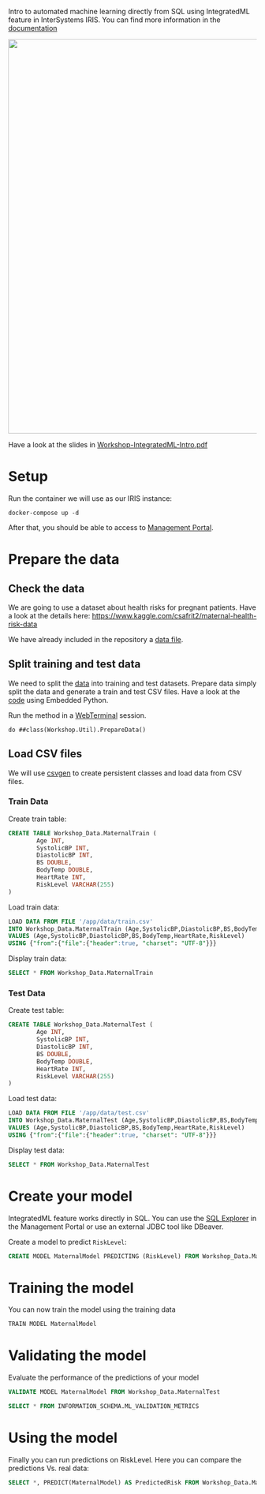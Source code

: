 Intro to automated machine learning directly from SQL using IntegratedML feature in InterSystems IRIS. You can find more information in the [documentation](https://docs.intersystems.com/irisforhealthlatest/csp/docbook/DocBook.UI.Page.cls?KEY=GIML_Intro)

<img src="img/demo-integratedml.gif" width="800px"/>

Have a look at the slides in [Workshop-IntegratedML-Intro.pdf](Workshop-IntegratedML-Intro.pdf)

# Setup
Run the container we will use as our IRIS instance:
```
docker-compose up -d
```

After that, you should be able to access to [Management Portal](http://localhost:52773/csp/sys/UtilHome.csp).

# Prepare the data

## Check the data
We are going to use a dataset about health risks for pregnant patients. Have a look at the details here:
https://www.kaggle.com/csafrit2/maternal-health-risk-data

We have already included in the repository a [data file](data/maternal_health_risk.csv).


## Split training and test data
We need to split the [data](data/maternal_health_risk.csv) into training and test datasets. Prepare data simply split the data and generate a train and test CSV files. Have a look at the [code](src/Workshop/Util.cls) using Embedded Python.

Run the method in a [WebTerminal](http://localhost:52773/terminal/) session.

```objectscript
do ##class(Workshop.Util).PrepareData()
```

## Load CSV files
We will use [csvgen](https://openexchange.intersystems.com/package/csvgen) to create persistent classes and load data from CSV files. 

### Train Data
Create train table:
```sql
CREATE TABLE Workshop_Data.MaternalTrain (
        Age INT,
        SystolicBP INT,
        DiastolicBP INT,
        BS DOUBLE,
        BodyTemp DOUBLE,
        HeartRate INT,
        RiskLevel VARCHAR(255)
)
```

Load train data:
```sql
LOAD DATA FROM FILE '/app/data/train.csv'
INTO Workshop_Data.MaternalTrain (Age,SystolicBP,DiastolicBP,BS,BodyTemp,HeartRate,RiskLevel)
VALUES (Age,SystolicBP,DiastolicBP,BS,BodyTemp,HeartRate,RiskLevel)
USING {"from":{"file":{"header":true, "charset": "UTF-8"}}}
```

Display train data:
```sql
SELECT * FROM Workshop_Data.MaternalTrain
```

### Test Data
Create test table:
```sql
CREATE TABLE Workshop_Data.MaternalTest (
        Age INT,
        SystolicBP INT,
        DiastolicBP INT,
        BS DOUBLE,
        BodyTemp DOUBLE,
        HeartRate INT,
        RiskLevel VARCHAR(255)
)
```

Load test data:
```sql
LOAD DATA FROM FILE '/app/data/test.csv'
INTO Workshop_Data.MaternalTest (Age,SystolicBP,DiastolicBP,BS,BodyTemp,HeartRate,RiskLevel)
VALUES (Age,SystolicBP,DiastolicBP,BS,BodyTemp,HeartRate,RiskLevel)
USING {"from":{"file":{"header":true, "charset": "UTF-8"}}}
```

Display test data:
```sql
SELECT * FROM Workshop_Data.MaternalTest
```

# Create your model
IntegratedML feature works directly in SQL. You can use the [SQL Explorer](http://localhost:52773/csp/sys/exp/%25CSP.UI.Portal.SQL.Home.zen?$NAMESPACE=USER) in the Management Portal or use an external JDBC tool like DBeaver.

Create a model to predict `RiskLevel`:

```sql
CREATE MODEL MaternalModel PREDICTING (RiskLevel) FROM Workshop_Data.MaternalTrain
```

# Training the model
You can now train the model using the training data

```sql
TRAIN MODEL MaternalModel
```

# Validating the model
Evaluate the performance of the predictions of your model

```sql
VALIDATE MODEL MaternalModel FROM Workshop_Data.MaternalTest
```

```sql
SELECT * FROM INFORMATION_SCHEMA.ML_VALIDATION_METRICS
```

# Using the model
Finally you can run predictions on RiskLevel. Here you can compare the predictions Vs. real data:

```sql
SELECT *, PREDICT(MaternalModel) AS PredictedRisk FROM Workshop_Data.MaternalTest
```
